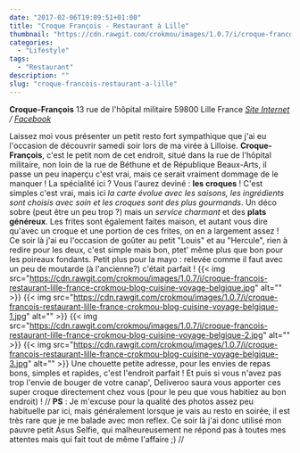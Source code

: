 ```yaml
---
date: "2017-02-06T19:09:51+01:00"
title: "Croque François - Restaurant à Lille"
thumbnail: "https://cdn.rawgit.com/crokmou/images/1.0.7/i/croque-francois-restaurant-lille-france-crokmou-blog-cuisine-voyage-belgique-4.jpg"
categories:
  - "Lifestyle"
tags:
  - "Restaurant"
description: ""
slug: "croque-francois-restaurant-a-lille"
---
```


**Croque-François** 13 rue de l'hôpital militaire 59800 Lille France _[Site Internet](http://croquefrancois.com/) / [Facebook](https://www.facebook.com/CroqueFrancois/)_

Laissez moi vous présenter un petit resto fort sympathique que j'ai eu l'occasion de découvrir samedi soir lors de ma virée à Lilloise. **Croque-François**, c'est le petit nom de cet endroit, situé dans la rue de l'hôpital militaire, non loin de la rue de Béthune et de République Beaux-Arts, il passe un peu inaperçu c'est vrai, mais ce serait vraiment dommage de le manquer ! La spécialité ici ? Vous l'aurez deviné : **les croques** ! C'est simples c'est vrai, mais ici _la carte évolue avec les saisons, les ingrédients sont choisis avec soin et les croques sont des plus gourmands_. Un déco sobre (peut être un peu trop ?) mais un _service charmant_ et des **plats généreux**. Les frites sont également faites maison, et autant vous dire qu'avec un croque et une portion de ces frites, on en a largement assez ! Ce soir là j'ai eu l'occasion de goûter au petit "Louis" et au "Hercule", rien à redire pour les deux, c'est simple mais bon, ptet' même plus que bon pour les poireaux fondants. Petit plus pour la mayo : relevée comme il faut avec un peu de moutarde (à l'ancienne?) c'était parfait ! {{< img src="https://cdn.rawgit.com/crokmou/images/1.0.7/i/croque-francois-restaurant-lille-france-crokmou-blog-cuisine-voyage-belgique.jpg" alt="" >}} {{< img src="https://cdn.rawgit.com/crokmou/images/1.0.7/i/croque-francois-restaurant-lille-france-crokmou-blog-cuisine-voyage-belgique-1.jpg" alt="" >}} {{< img src="https://cdn.rawgit.com/crokmou/images/1.0.7/i/croque-francois-restaurant-lille-france-crokmou-blog-cuisine-voyage-belgique-2.jpg" alt="" >}} {{< img src="https://cdn.rawgit.com/crokmou/images/1.0.7/i/croque-francois-restaurant-lille-france-crokmou-blog-cuisine-voyage-belgique-3.jpg" alt="" >}} Une chouette petite adresse, pour les envies de repas bons, simples et rapides, c'est l'endroit parfait ! Et puis si vous n'avez pas trop l'envie de bouger de votre canap', Deliveroo saura vous apporter ces super croque directement chez vous (pour le peu que vous habitiez au bon endroit) ! // **PS** : Je m'excuse pour la qualité des photos assez peu habituelle par ici, mais généralement lorsque je vais au resto en soirée, il est très rare que je me balade avec mon reflex. Ce soir là j'ai donc utilisé mon pauvre petit Asus Selfie, qui malheureusement ne répond pas à toutes mes attentes mais qui fait tout de même l'affaire ;) //